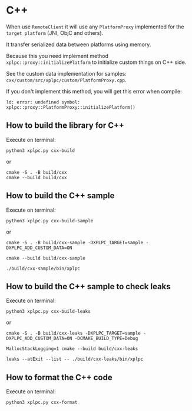 # C++

When use `RemoteClient` it will use any `PlatformProxy` implemented for the `target platform` (JNI, ObjC and others).

It transfer serialized data between platforms using memory.

Because this you need implement method `xplpc::proxy::initializePlatform` to initialize custom things on C++ side.

See the custom data implementation for samples: `cxx/custom/src/xplpc/custom/PlatformProxy.cpp`.

If you don't implement this method, you will get this error when compile:

    ld: error: undefined symbol: xplpc::proxy::PlatformProxy::initializePlatform()

## How to build the library for C++

Execute on terminal:

    python3 xplpc.py cxx-build

or

    cmake -S . -B build/cxx
    cmake --build build/cxx

## How to build the C++ sample

Execute on terminal:

    python3 xplpc.py cxx-build-sample

or

    cmake -S . -B build/cxx-sample -DXPLPC_TARGET=sample -DXPLPC_ADD_CUSTOM_DATA=ON

<!---->

    cmake --build build/cxx-sample

<!---->

    ./build/cxx-sample/bin/xplpc

## How to build the C++ sample to check leaks

Execute on terminal:

    python3 xplpc.py cxx-build-leaks

or

    cmake -S . -B build/cxx-leaks -DXPLPC_TARGET=sample -DXPLPC_ADD_CUSTOM_DATA=ON -DCMAKE_BUILD_TYPE=Debug

<!---->

    MallocStackLogging=1 cmake --build build/cxx-leaks

<!---->

    leaks --atExit --list -- ./build/cxx-leaks/bin/xplpc

## How to format the C++ code

Execute on terminal:

    python3 xplpc.py cxx-format
